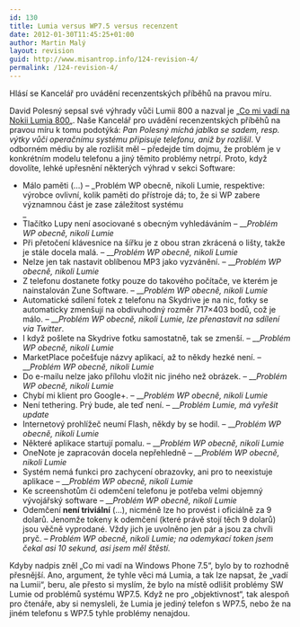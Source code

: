 ```yaml
---
id: 130
title: Lumia versus WP7.5 versus recenzent
date: 2012-01-30T11:45:25+01:00
author: Martin Malý
layout: revision
guid: http://www.misantrop.info/124-revision-4/
permalink: /124-revision-4/
---
```

Hlásí se Kancelář pro uvádění recenzentských příběhů na pravou míru.

<!--more-->

David Polesný sepsal své výhrady vůči Lumii 800 a nazval je &#8222;[Co mi vadí na Nokii Lumia 800](http://www.mobilmania.cz/default.aspx?section=3&article=1319442)&#8222;. Naše Kancelář pro uvádění recenzentských příběhů na pravou míru k tomu podotýká: _Pan Polesný míchá jablka se sadem, resp. výtky vůči operačnímu systému připisuje telefonu, aniž by rozlišil_. V odborném médiu by ale rozlišit měl &#8211; předejde tím dojmu, že problém je v konkrétním modelu telefonu a jiný těmito problémy netrpí. Proto, když dovolíte, lehké upřesnění některých výhrad v sekci Software:

  * Málo paměti (&#8230;) – _Problém WP obecně, nikoli Lumie, respektive: výrobce ovlivní, kolik paměti do přístroje dá; to, že si WP zabere významnou část je zase záležitost systému  
_ 
  * Tlačítko Lupy není asociované s obecným vyhledáváním – ___Problém WP obecně, nikoli Lumie_
  * Při přetočení klávesnice na šířku je z obou stran zkrácená o lišty, takže je stále docela malá. – ___Problém WP obecně, nikoli Lumie_
  * Nelze jen tak nastavit oblíbenou MP3 jako vyzvánění. – ___Problém WP obecně, nikoli Lumie_
  * Z telefonu dostanete fotky pouze do takového počítače, ve kterém je nainstalován Zune Software. – ___Problém WP obecně, nikoli Lumie_
  * Automatické sdílení fotek z telefonu na Skydrive je na nic, fotky se automaticky zmenšují na obdivuhodný rozměr 717×403 bodů, což je málo. – ___Problém WP obecně, nikoli Lumie, lze přenastavit na sdílení via Twitter_.
  * I když pošlete na Skydrive fotku samostatně, tak se zmenší. – ___Problém WP obecně, nikoli Lumie_
  * MarketPlace počešťuje názvy aplikací, až to někdy hezké není. – ___Problém WP obecně, nikoli Lumie_
  * Do e-mailu nelze jako přílohu vložit nic jiného než obrázek. – ___Problém WP obecně, nikoli Lumie_
  * Chybí mi klient pro Google+. – ___Problém WP obecně, nikoli Lumie_
  * Není tethering. Prý bude, ale teď není. – ___Problém Lumie, má vyřešit update_
  * Internetový prohlížeč neumí Flash, někdy by se hodil. – ___Problém WP obecně, nikoli Lumie_
  * Některé aplikace startují pomalu. – ___Problém WP obecně, nikoli Lumie_
  * OneNote je zapracován docela nepřehledně – ___Problém WP obecně, nikoli Lumie_
  * Systém nemá funkci pro zachycení obrazovky, ani pro to neexistuje aplikace – ___Problém WP obecně, nikoli Lumie_
  * Ke screenshotům či odemčení telefonu je potřeba velmi objemný vývojářský software – ___Problém WP obecně, nikoli Lumie_
  * Odemčení **není triviální** (&#8230;), nicméně lze ho provést i oficiálně za 9 dolarů. Jenomže tokeny k odemčení (které právě stojí těch 9 dolarů) jsou věčně vyprodané. Vždy jich je uvolněno jen pár a jsou za chvíli pryč. _– Problém WP obecně, nikoli Lumie; na odemykací token jsem čekal asi 10 sekund, asi jsem měl štěstí._ 

Kdyby nadpis zněl &#8222;Co mi vadí na Windows Phone 7.5&#8220;, bylo by to rozhodně přesnější. Ano, argument, že tyhle věci má Lumia, a tak lze napsat, že &#8222;vadí na Lumii&#8220;, beru, ale přesto si myslím, že bylo na místě odlišit problémy SW Lumie od problémů systému WP7.5. Když ne pro &#8222;objektivnost&#8220;, tak alespoň pro čtenáře, aby si nemysleli, že Lumia je jediný telefon s WP7.5, nebo že na jiném telefonu s WP7.5 tyhle problémy nenajdou.